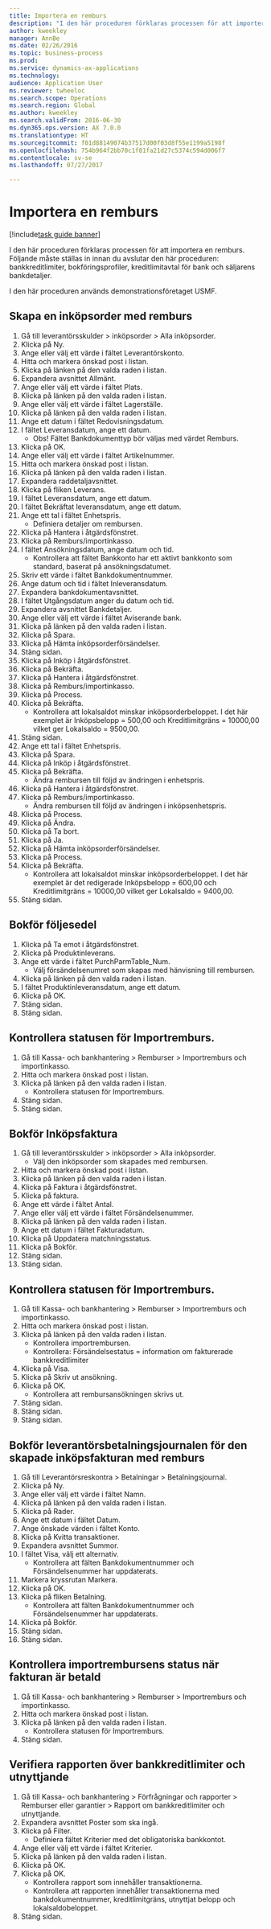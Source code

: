 ```yaml
--- 
title: Importera en remburs
description: "I den här proceduren förklaras processen för att importera en remburs."
author: kweekley
manager: AnnBe
ms.date: 02/26/2016
ms.topic: business-process
ms.prod: 
ms.service: dynamics-ax-applications
ms.technology: 
audience: Application User
ms.reviewer: twheeloc
ms.search.scope: Operations
ms.search.region: Global
ms.author: kweekley
ms.search.validFrom: 2016-06-30
ms.dyn365.ops.version: AX 7.0.0
ms.translationtype: HT
ms.sourcegitcommit: f01d88149074b37517d00f03d8f55e1199a5198f
ms.openlocfilehash: 754b964f2bb70c1f81fa21d27c5374c594d006f7
ms.contentlocale: sv-se
ms.lasthandoff: 07/27/2017

---
```

# <a name="import-a-letter-of-credit"></a>Importera en remburs

[!include[task guide banner](../../includes/task-guide-banner.md)]

I den här proceduren förklaras processen för att importera en remburs. Följande måste ställas in innan du avslutar den här proceduren: bankkreditlimiter, bokföringsprofiler, kreditlimitavtal för bank och säljarens bankdetaljer.

I den här proceduren används demonstrationsföretaget USMF.


## <a name="create-a-purchase-order-with-letter-of-credit"></a>Skapa en inköpsorder med remburs
1. Gå till leverantörsskulder > inköpsorder > Alla inköpsorder.
2. Klicka på Ny.
3. Ange eller välj ett värde i fältet Leverantörskonto.
4. Hitta och markera önskad post i listan.
5. Klicka på länken på den valda raden i listan.
6. Expandera avsnittet Allmänt.
7. Ange eller välj ett värde i fältet Plats.
8. Klicka på länken på den valda raden i listan.
9. Ange eller välj ett värde i fältet Lagerställe.
10. Klicka på länken på den valda raden i listan.
11. Ange ett datum i fältet Redovisningsdatum.
12. I fältet Leveransdatum, ange ett datum.
    * Obs! Fältet Bankdokumenttyp bör väljas med värdet Remburs.  
13. Klicka på OK.
14. Ange eller välj ett värde i fältet Artikelnummer.
15. Hitta och markera önskad post i listan.
16. Klicka på länken på den valda raden i listan.
17. Expandera raddetaljavsnittet.
18. Klicka på fliken Leverans.
19. I fältet Leveransdatum, ange ett datum.
20. I fältet Bekräftat leveransdatum, ange ett datum.
21. Ange ett tal i fältet Enhetspris.
    * Definiera detaljer om rembursen.  
22. Klicka på Hantera i åtgärdsfönstret.
23. Klicka på Remburs/importinkasso.
24. I fältet Ansökningsdatum, ange datum och tid.
    * Kontrollera att fältet Bankkonto har ett aktivt bankkonto som standard, baserat på ansökningsdatumet.  
25. Skriv ett värde i fältet Bankdokumentnummer.
26. Ange datum och tid i fältet Inleveransdatum.
27. Expandera bankdokumentavsnittet.
28. I fältet Utgångsdatum anger du datum och tid.
29. Expandera avsnittet Bankdetaljer.
30. Ange eller välj ett värde i fältet Aviserande bank.
31. Klicka på länken på den valda raden i listan.
32. Klicka på Spara.
33. Klicka på Hämta inköpsorderförsändelser.
34. Stäng sidan.
35. Klicka på Inköp i åtgärdsfönstret.
36. Klicka på Bekräfta.
37. Klicka på Hantera i åtgärdsfönstret.
38. Klicka på Remburs/importinkasso.
39. Klicka på Process.
40. Klicka på Bekräfta.
    * Kontrollera att lokalsaldot minskar inköpsorderbeloppet.  I det här exemplet är Inköpsbelopp = 500,00 och Kreditlimitgräns = 10000,00 vilket ger Lokalsaldo = 9500,00.  
41. Stäng sidan.
42. Ange ett tal i fältet Enhetspris.
43. Klicka på Spara.
44. Klicka på Inköp i åtgärdsfönstret.
45. Klicka på Bekräfta.
    * Ändra rembursen till följd av ändringen i enhetspris.  
46. Klicka på Hantera i åtgärdsfönstret.
47. Klicka på Remburs/importinkasso.
    * Ändra rembursen till följd av ändringen i inköpsenhetspris.  
48. Klicka på Process.
49. Klicka på Ändra.
50. Klicka på Ta bort.
51. Klicka på Ja.
52. Klicka på Hämta inköpsorderförsändelser.
53. Klicka på Process.
54. Klicka på Bekräfta.
    * Kontrollera att lokalsaldot minskar inköpsorderbeloppet.  I det här exemplet är det redigerade Inköpsbelopp = 600,00 och Kreditlimitgräns = 10000,00 vilket ger Lokalsaldo = 9400,00.  
55. Stäng sidan.

## <a name="post-packing-slip"></a>Bokför följesedel
1. Klicka på Ta emot i åtgärdsfönstret.
2. Klicka på Produktinleverans.
3. Ange ett värde i fältet PurchParmTable_Num.
    * Välj försändelsenumret som skapas med hänvisning till rembursen.  
4. Klicka på länken på den valda raden i listan.
5. I fältet Produktinleveransdatum, ange ett datum.
6. Klicka på OK.
7. Stäng sidan.
8. Stäng sidan.

## <a name="verify-import-letter-of-credit-status"></a>Kontrollera statusen för Importremburs.
1. Gå till Kassa- och bankhantering > Remburser > Importremburs och importinkasso.
2. Hitta och markera önskad post i listan.
3. Klicka på länken på den valda raden i listan.
    * Kontrollera statusen för Importremburs.  
4. Stäng sidan.
5. Stäng sidan.

## <a name="post-purchase-invoice"></a>Bokför Inköpsfaktura
1. Gå till leverantörsskulder > inköpsorder > Alla inköpsorder.
    * Välj den inköpsorder som skapades med rembursen.  
2. Hitta och markera önskad post i listan.
3. Klicka på länken på den valda raden i listan.
4. Klicka på Faktura i åtgärdsfönstret.
5. Klicka på faktura.
6. Ange ett värde i fältet Antal.
7. Ange eller välj ett värde i fältet Försändelsenummer.
8. Klicka på länken på den valda raden i listan.
9. Ange ett datum i fältet Fakturadatum.
10. Klicka på Uppdatera matchningsstatus.
11. Klicka på Bokför.
12. Stäng sidan.
13. Stäng sidan.

## <a name="verify-import-letter-of-credit-status"></a>Kontrollera statusen för Importremburs.
1. Gå till Kassa- och bankhantering > Remburser > Importremburs och importinkasso.
2. Hitta och markera önskad post i listan.
3. Klicka på länken på den valda raden i listan.
    * Kontrollera importrembursen.  
    * Kontrollera: Försändelsestatus = information om fakturerade bankkreditlimiter  
4. Klicka på Visa.
5. Klicka på Skriv ut ansökning.
6. Klicka på OK.
    * Kontrollera att rembursansökningen skrivs ut.  
7. Stäng sidan.
8. Stäng sidan.
9. Stäng sidan.

## <a name="post-vendor-payment-journal-for-the-created-purchase-invoice-with-letter-of-credit"></a>Bokför leverantörsbetalningsjournalen för den skapade inköpsfakturan med remburs
1. Gå till Leverantörsreskontra > Betalningar > Betalningsjournal.
2. Klicka på Ny.
3. Ange eller välj ett värde i fältet Namn.
4. Klicka på länken på den valda raden i listan.
5. Klicka på Rader.
6. Ange ett datum i fältet Datum.
7. Ange önskade värden i fältet Konto.
8. Klicka på Kvitta transaktioner.
9. Expandera avsnittet Summor.
10. I fältet Visa, välj ett alternativ.
    * Kontrollera att fälten Bankdokumentnummer och Försändelsenummer har uppdaterats.  
11. Markera kryssrutan Markera.
12. Klicka på OK.
13. Klicka på fliken Betalning.
    * Kontrollera att fälten Bankdokumentnummer och Försändelsenummer har uppdaterats.  
14. Klicka på Bokför.
15. Stäng sidan.
16. Stäng sidan.

## <a name="verify-import-letter-of-credit-status-after-invoice-paid"></a>Kontrollera importrembursens status när fakturan är betald
1. Gå till Kassa- och bankhantering > Remburser > Importremburs och importinkasso.
2. Hitta och markera önskad post i listan.
3. Klicka på länken på den valda raden i listan.
    * Kontrollera statusen för Importremburs.   
4. Stäng sidan.

## <a name="verify-the-bank-facility-limit-and-utilization-report"></a>Verifiera rapporten över bankkreditlimiter och utnyttjande
1. Gå till Kassa- och bankhantering > Förfrågningar och rapporter > Remburser eller garantier > Rapport om bankkreditlimiter och utnyttjande.
2. Expandera avsnittet Poster som ska ingå.
3. Klicka på Filter.
    * Definiera fältet Kriterier med det obligatoriska bankkontot.  
4. Ange eller välj ett värde i fältet Kriterier.
5. Klicka på länken på den valda raden i listan.
6. Klicka på OK.
7. Klicka på OK.
    * Kontrollera rapport som innehåller transaktionerna.  
    * Kontrollera att rapporten innehåller transaktionerna med bankdokumentnummer, kreditlimitgräns, utnyttjat belopp och lokalsaldobeloppet.  
8. Stäng sidan.


